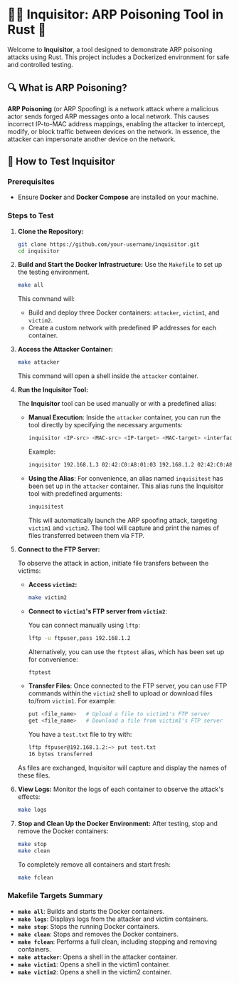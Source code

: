 # 🕵️‍♂️ Inquisitor: ARP Poisoning Tool in Rust 🦀

Welcome to **Inquisitor**, a tool designed to demonstrate ARP poisoning attacks using Rust. This project includes a Dockerized environment for safe and controlled testing.

## 🔍 What is ARP Poisoning?

**ARP Poisoning** (or ARP Spoofing) is a network attack where a malicious actor sends forged ARP messages onto a local network. This causes incorrect IP-to-MAC address mappings, enabling the attacker to intercept, modify, or block traffic between devices on the network. In essence, the attacker can impersonate another device on the network.

## 🚀 How to Test Inquisitor

### Prerequisites

- Ensure **Docker** and **Docker Compose** are installed on your machine.

### Steps to Test

1. **Clone the Repository:**
   ```sh
   git clone https://github.com/your-username/inquisitor.git
   cd inquisitor
   ```

2. **Build and Start the Docker Infrastructure:**
   Use the `Makefile` to set up the testing environment.
   ```sh
   make all
   ```
   This command will:
   - Build and deploy three Docker containers: `attacker`, `victim1`, and `victim2`.
   - Create a custom network with predefined IP addresses for each container.

3. **Access the Attacker Container:**
   ```sh
   make attacker
   ```
   This command will open a shell inside the `attacker` container.

4. **Run the Inquisitor Tool:**

   The **Inquisitor** tool can be used manually or with a predefined alias:

   - **Manual Execution**:
     Inside the `attacker` container, you can run the tool directly by specifying the necessary arguments:
     ```sh
     inquisitor <IP-src> <MAC-src> <IP-target> <MAC-target> <interface>
     ```
     Example:
     ```sh
     inquisitor 192.168.1.3 02:42:C0:A8:01:03 192.168.1.2 02:42:C0:A8:01:02 eth0
     ```

   - **Using the Alias**:
     For convenience, an alias named `inquisitest` has been set up in the `attacker` container. This alias runs the Inquisitor tool with predefined arguments:
     ```sh
     inquisitest
     ```
     This will automatically launch the ARP spoofing attack, targeting `victim1` and `victim2`. The tool will capture and print the names of files transferred between them via FTP.

5. **Connect to the FTP Server:**

   To observe the attack in action, initiate file transfers between the victims:

   - **Access `victim2`:**
     ```sh
     make victim2
     ```

   - **Connect to `victim1`'s FTP server from `victim2`**:

     You can connect manually using `lftp`:
     ```sh
     lftp -u ftpuser,pass 192.168.1.2
     ```

     Alternatively, you can use the `ftptest` alias, which has been set up for convenience:
     ```sh
     ftptest
     ```

   - **Transfer Files**:
     Once connected to the FTP server, you can use FTP commands within the `victim2` shell to upload or download files to/from `victim1`. For example:
     ```sh
     put <file_name>   # Upload a file to victim1's FTP server
     get <file_name>   # Download a file from victim1's FTP server
     ```
     You have a `test.txt` file to try with:
     ```sh
     lftp ftpuser@192.168.1.2:~> put test.txt
     16 bytes transferred
     ```
   As files are exchanged, Inquisitor will capture and display the names of these files.

6. **View Logs:**
   Monitor the logs of each container to observe the attack's effects:
   ```sh
   make logs
   ```

7. **Stop and Clean Up the Docker Environment:**
   After testing, stop and remove the Docker containers:
   ```sh
   make stop
   make clean
   ```

   To completely remove all containers and start fresh:
   ```sh
   make fclean
   ```

### Makefile Targets Summary

- **`make all`**: Builds and starts the Docker containers.
- **`make logs`**: Displays logs from the attacker and victim containers.
- **`make stop`**: Stops the running Docker containers.
- **`make clean`**: Stops and removes the Docker containers.
- **`make fclean`**: Performs a full clean, including stopping and removing containers.
- **`make attacker`**: Opens a shell in the attacker container.
- **`make victim1`**: Opens a shell in the victim1 container.
- **`make victim2`**: Opens a shell in the victim2 container.

     
